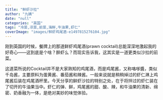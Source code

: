 ```yaml
---
title: "鲜虾沙拉"
author: "九姨"
date: "null"
categories: "英国"
tags: "冷菜,凉菜,前菜,海鲜,牛油果,虾仁"
coverImage: "images/鲜虾鸡尾酒-e1497815276104.jpg"
---
```


刚到英国的时候，餐牌上的那道鲜虾鸡尾酒(prawn cocktail)总能深深地激起我的好奇心——这到底是个啥？醉虾么？而现实告诉我，这其实是一道更类似沙拉的前菜。

这道菜所说的Cocktail并不是大家熟知的鸡尾酒，而是鸡尾酱，又称咯嗲醬，类似千岛酱，主要原料为蛋黄酱、番茄酱和辣酱。一般来说就是稍稍焯过的虾仁淋上鸡尾酱后装在鸡尾酒杯里。今天分享的鲜虾沙拉的特别之处，在于将拌过的虾仁装在了切开的牛油果当中。虾仁的弹、鲜，鸡尾酱的甜、酸、辣，和牛油果的清新、绵密、奶香融为一体，是绝对美妙的味觉体验。
